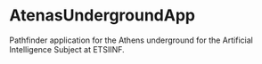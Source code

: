 # AtenasUndergroundApp
Pathfinder application for the Athens underground for the Artificial Intelligence Subject at ETSIINF.
